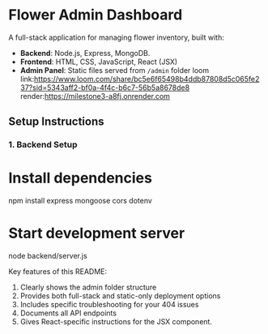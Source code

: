 # Flower Admin Dashboard
A full-stack application for managing flower inventory, built with:
- **Backend**: Node.js, Express, MongoDB.
- **Frontend**: HTML, CSS, JavaScript, React (JSX)
- **Admin Panel**: Static files served from `/admin` folder
loom link:https://www.loom.com/share/bc5e6f65498b4ddb87808d5c065fe237?sid=5343aff2-bf0a-4f4c-b6c7-56b5a8678de8
render:https://milestone3-a8fj.onrender.com


## Setup Instructions

### 1. Backend Setup
# Install dependencies
npm install express mongoose cors dotenv

# Start development server
node backend/server.js


Key features of this README:
1. Clearly shows the admin folder structure
2. Provides both full-stack and static-only deployment options
3. Includes specific troubleshooting for your 404 issues
4. Documents all API endpoints
5. Gives React-specific instructions for the JSX component.
